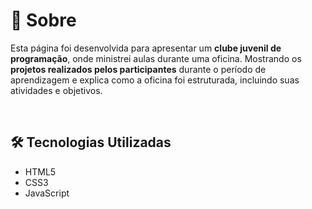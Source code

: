 # 📝 Sobre

Esta página foi desenvolvida para apresentar um **clube juvenil de programação**, onde ministrei aulas durante uma oficina. Mostrando os **projetos realizados pelos participantes** durante o período de aprendizagem e explica como a oficina foi estruturada, incluindo suas atividades e objetivos.

<br>

## 🛠️ Tecnologias Utilizadas

- HTML5  
- CSS3  
- JavaScript
